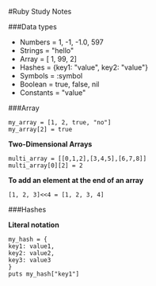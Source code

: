 #Ruby Study Notes

###Data types
- Numbers = 1, -1, -1.0, 597
- Strings = "hello"
- Array = [ 1, 99, 2]
- Hashes = {key1: "value", key2: "value"}
- Symbols = :symbol
- Boolean = true, false, nil 
- Constants = "value"

###Array
```
my_array = [1, 2, true, "no"]
my_array[2] = true
```
**Two-Dimensional Arrays**
```
multi_array = [[0,1,2],[3,4,5],[6,7,8]]
multi_array[0][2] = 2
```
**To add an element at the end of an array**
```
[1, 2, 3]<<4 = [1, 2, 3, 4]
```

###Hashes

**Literal notation**
```
my_hash = {
key1: value1,
key2: value2,
key3: value3
}
puts my_hash["key1"] 
```

